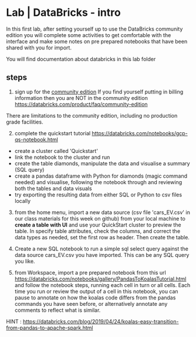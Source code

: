 

# Lab | DataBricks - intro 

In this first lab, after setting yourself up to use the DataBricks community edition you will complete some activities to get comfortable with the interface and make some notes on pre prepared notebooks that have been shared with you for import.

You will find documentation about databricks in this lab folder 



## steps 


1) sign up for the [community edition](https://databricks.com/try-databricks)
If you find yourself putting in billing information then you are NOT in the community edition 
https://databricks.com/product/faq/community-edition 

There are limitations to the community edition, including no production grade facilities. 

2) complete the quickstart tutorial https://databricks.com/notebooks/gcp-qs-notebook.html
+ create a cluster called 'Quickstart'
+ link the notebook to the cluster and run 
+ create the table diamonds, manipulate the data and visualise a summary (SQL query)
+ create a pandas dataframe with Python for diamonds (magic command needed) and visualise, following the notebook through and reviewing both the tables and data visuals 
+ try exporting the resulting data from either SQL or Python to csv files locally 

3) from the home menu, import a new data source (csv file 'cars_EV.csv' in our class materials for this week on github) from your local machine to **create a table with UI** and use your QuickStart cluster to preview the table. In specify table attributes, check the columns, and correct the data types as needed, set the first row as header. Then create the table.

4)  Create a new SQL notebook to run a simple sql select query against the data source cars_EV.csv you have imported. This can be any SQL query you like. 

5) from Workspace, import a pre prepared notebook from this url https://databricks.com/notebooks/gallery/PandasToKoalasTutorial.html and follow the notebook steps, running each cell in turn or all cells. Each time you run or review the output of a cell in this notebook, you can pause to annotate on how the koalas code differs from the pandas commands you have seen before, or alternatively annotate any comments to reflect what is similar. 

HINT : https://databricks.com/blog/2019/04/24/koalas-easy-transition-from-pandas-to-apache-spark.html





